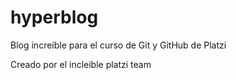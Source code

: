# hyperblog
Blog increíble para el curso de Git y GitHub de Platzi

Creado por el incleible platzi team
